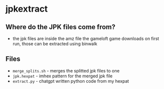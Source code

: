 # jpkextract

## Where do the JPK files come from?
- the jpk files are inside the amz file the gameloft game downloads on first run, those can be extracted using binwalk

## Files
- `merge_splits.sh` - merges the splitted jpk files to one
- `jpk.hexpat` - imhex pattern for the merged jpk file
- `extract.py` - chatgpt written python code from my hexpat
